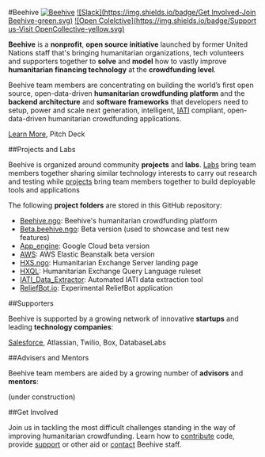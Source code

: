 #Beehive
[![Beehive](https://img.shields.io/badge/Website-Beehive.ngo-blue.svg)](https://beehive.ngo) [![Slack](https://img.shields.io/badge/Get Involved-Join Beehive-green.svg)](https://github.com/BeehiveNGO/Beehive/wiki/Contribute) [![Open Colelctive](https://img.shields.io/badge/Support us-Visit OpenCollective-yellow.svg)](https://opencollective.com/beehive)

**Beehive** is a **nonprofit**, **open source initiative** launched by former United Nations staff that's bringing humanitarian organizations, tech volunteers and supporters together to **solve** and **model** how to vastly improve **humanitarian financing technology** at the **crowdfunding level**.

Beehive team members are concentrating on building the world’s first open source, open-data-driven **humanitarian crowdfunding platform** and the **backend architecture** and **software frameworks** that developers need to setup, power and scale next generation, intelligent, [IATI]() compliant, open-data-driven humanitarian crowdfunding applications.

[Learn More](https://github.com/BeehiveNGO/Beehive/wiki/About-Beehive), Pitch Deck

##Projects and Labs

Beehive is organized around community **projects** and **labs**. [Labs](https://github.com/BeehiveNGO/Beehive/wiki/Labs) bring team members together sharing similar technology interests to carry out research and testing while [projects](https://github.com/BeehiveNGO/Beehive/wiki/Project-List) bring team members together to build deployable tools and applications


The following **project folders** are stored in this GitHub repository:

- [Beehive.ngo](https://github.com/BeehiveNGO/Beehive/tree/master/beehive.ngo): Beehive's humanitarian crowdfunding platform
- [Beta.beehive.ngo](https://github.com/BeehiveNGO/Beehive/tree/master/beta.beehive.ngo): Beta version (used to showcase and test new features)
- [App_engine](https://github.com/BeehiveNGO/Beehive/tree/master/app_engine): Google Cloud beta version
- [AWS](https://github.com/BeehiveNGO/Beehive/tree/master/aws): AWS Elastic Beanstalk beta version
- [HXS.ngo](https://github.com/BeehiveNGO/Beehive/tree/master/hxs.ngo): Humanitarian Exchange Server landing page
- [HXQL](https://github.com/BeehiveNGO/Beehive/tree/master/hxql): Humanitarian Exchange Query Language ruleset
- [IATI_Data_Extractor](https://github.com/BeehiveNGO/Beehive/tree/master/extractor): Automated IATI data extraction tool
- [ReliefBot.io](https://github.com/BeehiveNGO/Beehive/tree/master/reliefbot.io): Experimental ReliefBot application

##Supporters

Beehive is supported by a growing network of innovative **startups** and leading **technology companies**:

[Salesforce](http://Salesforce.com), Atlassian, Twilio, Box, DatabaseLabs

##Advisers and Mentors

Beehive team members are aided by a growing number of **advisors** and **mentors**:

(under construction)

##Get Involved

Join us in tackling the most difficult challenges standing in the way of improving humanitarian crowdfunding. Learn how to [contribute](https://github.com/BeehiveNGO/Beehive/wiki/Contribute) code, provide [support](https://github.com/BeehiveNGO/Beehive/wiki/Support) or other aid or [contact](https://github.com/BeehiveNGO/Beehive/wiki/Contact) Beehive staff.
